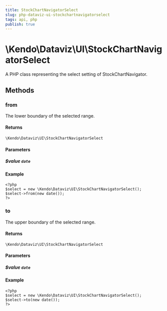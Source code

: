 ```yaml
---
title: StockChartNavigatorSelect
slug: php-dataviz-ui-stockchartnavigatorselect
tags: api, php
publish: true
---
```


# \Kendo\Dataviz\UI\StockChartNavigatorSelect

A PHP class representing the select setting of StockChartNavigator.


## Methods

### from
The lower boundary of the selected range.

#### Returns
`\Kendo\Dataviz\UI\StockChartNavigatorSelect`

#### Parameters

##### $value `date`



#### Example 
    <?php
    $select = new \Kendo\Dataviz\UI\StockChartNavigatorSelect();
    $select->from(new date());
    ?>

### to
The upper boundary of the selected range.

#### Returns
`\Kendo\Dataviz\UI\StockChartNavigatorSelect`

#### Parameters

##### $value `date`



#### Example 
    <?php
    $select = new \Kendo\Dataviz\UI\StockChartNavigatorSelect();
    $select->to(new date());
    ?>

 
